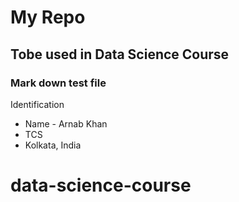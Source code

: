 # My Repo 
## Tobe used in Data Science Course
### Mark down test file

Identification
* Name - Arnab Khan
* TCS
* Kolkata, India

# data-science-course
